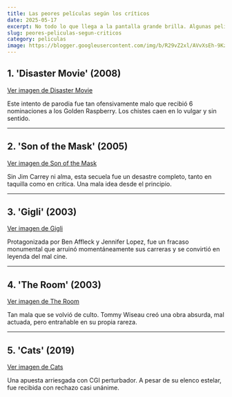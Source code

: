```yaml
---
title: Las peores películas según los críticos
date: 2025-05-17
excerpt: No todo lo que llega a la pantalla grande brilla. Algunas películas son universalmente rechazadas por su guion, actuaciones o simplemente por ser una mala idea desde el inicio. Aquí las peores, según los expertos.
slug: peores-peliculas-segun-criticos
category: peliculas
image: https://blogger.googleusercontent.com/img/b/R29vZ2xl/AVvXsEh-9KzWSJUPiD5oN_fiA_xLIjX4fSaMbfyGaN9WV7oIWcxXOPQFJrUw3JHc-Zt7672R7G6fMzCaIwZG_b7oQw4UU0SeR-rm67UvBTaMbAMKmxrSurSUIjKqqZQzFD3N07VxoNLXVTQ0MVE/s2048/Top+10+2020+peores+-+el+vuelo+del+yobirou.jpg
---
```


## 1. 'Disaster Movie' (2008)

[Ver imagen de Disaster Movie](https://i.ytimg.com/vi/Pilrs8_p9zM/hq720.jpg?sqp=-oaymwEhCK4FEIIDSFryq4qpAxMIARUAAAAAGAElAADIQj0AgKJD&rs=AOn4CLAgAkieOsFBqutTnhnsSLBjz475Dg)

Este intento de parodia fue tan ofensivamente malo que recibió 6 nominaciones a los Golden Raspberry. Los chistes caen en lo vulgar y sin sentido.

---

## 2. 'Son of the Mask' (2005)

[Ver imagen de Son of the Mask](https://bombreport.com/wp-content/uploads/2019/02/son-of-the-mask-movie.jpg)

Sin Jim Carrey ni alma, esta secuela fue un desastre completo, tanto en taquilla como en crítica. Una mala idea desde el principio.

---

## 3. 'Gigli' (2003)

[Ver imagen de Gigli](https://www.showbiz411.com/wp-content/uploads/2022/07/gigli-2.jpg)

Protagonizada por Ben Affleck y Jennifer Lopez, fue un fracaso monumental que arruinó momentáneamente sus carreras y se convirtió en leyenda del mal cine.

---

## 4. 'The Room' (2003)

[Ver imagen de The Room](https://i.ytimg.com/vi/4Fbqrs2wn2Q/hq720.jpg?sqp=-oaymwEhCK4FEIIDSFryq4qpAxMIARUAAAAAGAElAADIQj0AgKJD&rs=AOn4CLDSeBBzzVnBw20zE615JkrHZsbvvQ)

Tan mala que se volvió de culto. Tommy Wiseau creó una obra absurda, mal actuada, pero entrañable en su propia rareza.

---

## 5. 'Cats' (2019)

[Ver imagen de Cats](https://i.ytimg.com/vi/BooefUzOWTw/hq720.jpg?sqp=-oaymwEhCK4FEIIDSFryq4qpAxMIARUAAAAAGAElAADIQj0AgKJD&rs=AOn4CLAzXckLAl2laUYD_DYDq8G55lu9rg)

Una apuesta arriesgada con CGI perturbador. A pesar de su elenco estelar, fue recibida con rechazo casi unánime.
